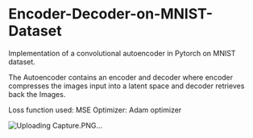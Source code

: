 # Encoder-Decoder-on-MNIST-Dataset
Implementation of a convolutional autoencoder in Pytorch on MNIST dataset.

The Autoencoder contains an encoder and decoder where encoder compresses the images input into a latent space and decoder retrieves back the Images.

Loss function used: MSE Optimizer: Adam optimizer

![Uploading Capture.PNG…]()
